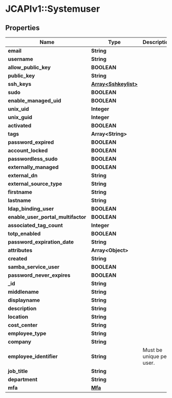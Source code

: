 # JCAPIv1::Systemuser

## Properties
Name | Type | Description | Notes
------------ | ------------- | ------------- | -------------
**email** | **String** |  | [optional] 
**username** | **String** |  | [optional] 
**allow_public_key** | **BOOLEAN** |  | [optional] 
**public_key** | **String** |  | [optional] 
**ssh_keys** | [**Array&lt;Sshkeylist&gt;**](Sshkeylist.md) |  | [optional] 
**sudo** | **BOOLEAN** |  | [optional] 
**enable_managed_uid** | **BOOLEAN** |  | [optional] 
**unix_uid** | **Integer** |  | [optional] 
**unix_guid** | **Integer** |  | [optional] 
**activated** | **BOOLEAN** |  | [optional] 
**tags** | **Array&lt;String&gt;** |  | [optional] 
**password_expired** | **BOOLEAN** |  | [optional] 
**account_locked** | **BOOLEAN** |  | [optional] 
**passwordless_sudo** | **BOOLEAN** |  | [optional] 
**externally_managed** | **BOOLEAN** |  | [optional] 
**external_dn** | **String** |  | [optional] 
**external_source_type** | **String** |  | [optional] 
**firstname** | **String** |  | [optional] 
**lastname** | **String** |  | [optional] 
**ldap_binding_user** | **BOOLEAN** |  | [optional] 
**enable_user_portal_multifactor** | **BOOLEAN** |  | [optional] 
**associated_tag_count** | **Integer** |  | [optional] 
**totp_enabled** | **BOOLEAN** |  | [optional] 
**password_expiration_date** | **String** |  | [optional] 
**attributes** | **Array&lt;Object&gt;** |  | [optional] 
**created** | **String** |  | [optional] 
**samba_service_user** | **BOOLEAN** |  | [optional] 
**password_never_expires** | **BOOLEAN** |  | [optional] 
**_id** | **String** |  | [optional] 
**middlename** | **String** |  | [optional] 
**displayname** | **String** |  | [optional] 
**description** | **String** |  | [optional] 
**location** | **String** |  | [optional] 
**cost_center** | **String** |  | [optional] 
**employee_type** | **String** |  | [optional] 
**company** | **String** |  | [optional] 
**employee_identifier** | **String** | Must be unique per user.  | [optional] 
**job_title** | **String** |  | [optional] 
**department** | **String** |  | [optional] 
**mfa** | [**Mfa**](Mfa.md) |  | [optional] 


